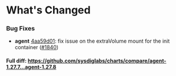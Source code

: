 # What's Changed

### Bug Fixes
- **agent** [4aa59d01](https://github.com/sysdiglabs/charts/commit/4aa59d01292f0df09bdbbc00a95c6ddcc5967c66): fix issue on the extraVolume mount for the init container ([#1840](https://github.com/sysdiglabs/charts/issues/1840))
#### Full diff: https://github.com/sysdiglabs/charts/compare/agent-1.27.7...agent-1.27.8
